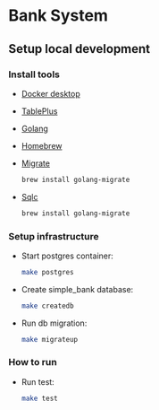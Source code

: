 # Bank System

## Setup local development

### Install tools

- [Docker desktop](https://www.docker.com/products/docker-desktop)
- [TablePlus](https://tableplus.com/)
- [Golang](https://golang.org/)
- [Homebrew](https://brew.sh/)
- [Migrate](https://github.com/golang-migrate/migrate/tree/master/cmd/migrate)

  ```bash
  brew install golang-migrate
  ```

- [Sqlc](https://github.com/kyleconroy/sqlc#installation)

  ```bash
  brew install golang-migrate
  ```

### Setup infrastructure

- Start postgres container:

  ```bash
  make postgres
  ```

- Create simple_bank database:

  ```bash
  make createdb
  ```

- Run db migration:

  ```bash
  make migrateup
  ```

### How to run

- Run test:

  ```bash
  make test
  ```
